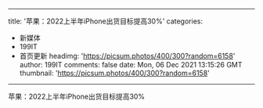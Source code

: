 
---
title: '苹果：2022上半年iPhone出货目标提高30%'
categories: 
 - 新媒体
 - 199IT
 - 首页更新
headimg: 'https://picsum.photos/400/300?random=6158'
author: 199IT
comments: false
date: Mon, 06 Dec 2021 13:15:26 GMT
thumbnail: 'https://picsum.photos/400/300?random=6158'
---

<div>   
苹果：2022上半年iPhone出货目标提高30%  
</div>
            
